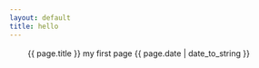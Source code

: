 ```yaml
---
layout: default
title: hello
---
```

　　
{{ page.title }}
my first page
{{ page.date | date_to_string }}